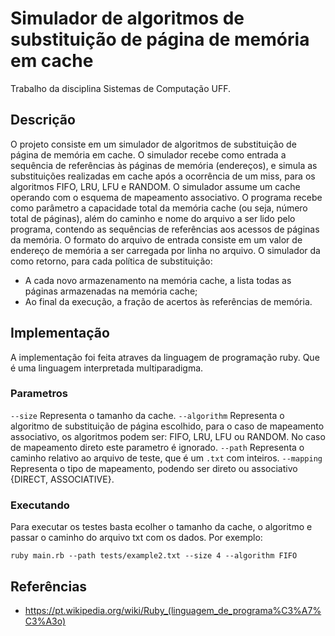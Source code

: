 # Simulador de algoritmos de substituição de página de memória em cache

Trabalho da disciplina Sistemas de Computação UFF.

## Descrição

O projeto consiste em um simulador de algoritmos de substituição de página de memória em cache. 
O simulador recebe como entrada a sequência de referências às páginas de memória (endereços), e
simula as substituições realizadas em cache após a ocorrência de um miss, para os algoritmos
FIFO, LRU, LFU e RANDOM. O simulador assume um cache operando com o esquema de
mapeamento associativo. O programa recebe como parâmetro a capacidade total da memória
cache (ou seja, número total de páginas), além do caminho e nome do arquivo a ser lido pelo
programa, contendo as sequências de referências aos acessos de páginas da memória. O formato do
arquivo de entrada consiste em um valor de endereço de memória a ser carregada por linha no
arquivo. O simulador da como retorno, para cada política de substituição:
* A cada novo armazenamento na memória cache, a lista todas as páginas armazenadas na
memória cache;
* Ao final da execução, a fração de acertos às referências de memória.


## Implementação

A implementação foi feita atraves da linguagem de programação ruby. Que é uma linguagem interpretada multiparadigma.

### Parametros

`--size` Representa o tamanho da cache.
`--algorithm` Representa o algoritmo de substituição de página escolhido, para o caso de mapeamento associativo, os algoritmos podem ser: FIFO, LRU, LFU ou RANDOM. No caso de mapeamento direto este parametro é ignorado.
`--path` Representa o caminho relativo ao arquivo de teste, que é um `.txt` com inteiros.
`--mapping` Representa o tipo de mapeamento, podendo ser direto ou associativo {DIRECT, ASSOCIATIVE}.

### Executando 

Para executar os testes basta ecolher o tamanho da cache, o algoritmo e passar o caminho do arquivo txt com os dados. Por exemplo:

`ruby main.rb --path tests/example2.txt --size 4 --algorithm FIFO`

## Referências
* https://pt.wikipedia.org/wiki/Ruby_(linguagem_de_programa%C3%A7%C3%A3o)
